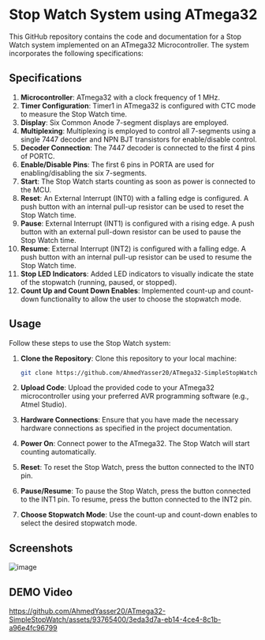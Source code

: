 # Stop Watch System using ATmega32

This GitHub repository contains the code and documentation for a Stop Watch system implemented on an ATmega32 Microcontroller. The system incorporates the following specifications:

## Specifications

1. **Microcontroller**: ATmega32 with a clock frequency of 1 MHz.
2. **Timer Configuration**: Timer1 in ATmega32 is configured with CTC mode to measure the Stop Watch time.
3. **Display**: Six Common Anode 7-segment displays are employed.
4. **Multiplexing**: Multiplexing is employed to control all 7-segments using a single 7447 decoder and NPN BJT transistors for enable/disable control.
5. **Decoder Connection**: The 7447 decoder is connected to the first 4 pins of PORTC.
6. **Enable/Disable Pins**: The first 6 pins in PORTA are used for enabling/disabling the six 7-segments.
7. **Start**: The Stop Watch starts counting as soon as power is connected to the MCU.
8. **Reset**: An External Interrupt (INT0) with a falling edge is configured. A push button with an internal pull-up resistor can be used to reset the Stop Watch time.
9. **Pause**: External Interrupt (INT1) is configured with a rising edge. A push button with an external pull-down resistor can be used to pause the Stop Watch time.
10. **Resume**: External Interrupt (INT2) is configured with a falling edge. A push button with an internal pull-up resistor can be used to resume the Stop Watch time.
11. **Stop LED Indicators**: Added LED indicators to visually indicate the state of the stopwatch (running, paused, or stopped).
12. **Count Up and Count Down Enables**: Implemented count-up and count-down functionality to allow the user to choose the stopwatch mode.

## Usage

Follow these steps to use the Stop Watch system:

1. **Clone the Repository**: Clone this repository to your local machine:

    ```bash
    git clone https://github.com/AhmedYasser20/ATmega32-SimpleStopWatch.git
    ```

2. **Upload Code**: Upload the provided code to your ATmega32 microcontroller using your preferred AVR programming software (e.g., Atmel Studio).

3. **Hardware Connections**: Ensure that you have made the necessary hardware connections as specified in the project documentation.

4. **Power On**: Connect power to the ATmega32. The Stop Watch will start counting automatically.

5. **Reset**: To reset the Stop Watch, press the button connected to the INT0 pin.

6. **Pause/Resume**: To pause the Stop Watch, press the button connected to the INT1 pin. To resume, press the button connected to the INT2 pin.

7. **Choose Stopwatch Mode**: Use the count-up and count-down enables to select the desired stopwatch mode.

## Screenshots
![image](https://github.com/AhmedYasser20/ATmega32-SimpleStopWatch/assets/93765400/700cef15-298b-4691-9d37-860c2732dd53)

## DEMO Video
https://github.com/AhmedYasser20/ATmega32-SimpleStopWatch/assets/93765400/3eda3d7a-eb14-4ce4-8c1b-a96e4fc96799




